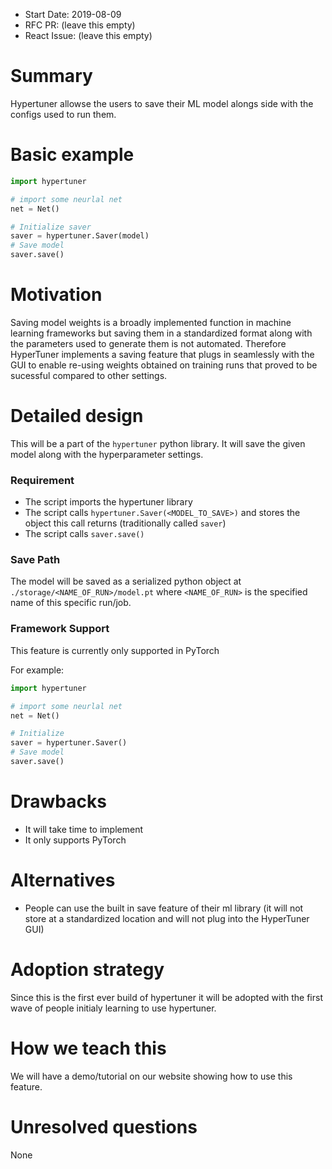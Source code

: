 - Start Date: 2019-08-09
- RFC PR: (leave this empty)
- React Issue: (leave this empty)

# Summary

Hypertuner allowse the users to save their ML model alongs side with the configs used to run them.

# Basic example

```python
import hypertuner

# import some neurlal net
net = Net()

# Initialize saver
saver = hypertuner.Saver(model)
# Save model
saver.save()
```

# Motivation

Saving model weights is a broadly implemented function in machine learning frameworks but saving them in a standardized format along with the parameters used to generate them is not automated. Therefore HyperTuner implements a saving feature that plugs in seamlessly with the GUI to enable re-using weights obtained on training runs that proved to be sucessful compared to other settings.

# Detailed design

This will be a part of the `hypertuner` python library. It will save the given model along with the hyperparameter settings.

### Requirement

- The script imports the hypertuner library
- The script calls `hypertuner.Saver(<MODEL_TO_SAVE>)` and stores the object this call returns (traditionally called `saver`)
- The script calls `saver.save()`

### Save Path

The model will be saved as a serialized python object at `./storage/<NAME_OF_RUN>/model.pt` where `<NAME_OF_RUN>` is the specified name of this specific run/job.

### Framework Support

This feature is currently only supported in PyTorch

For example:

```python
import hypertuner

# import some neurlal net
net = Net()

# Initialize 
saver = hypertuner.Saver()
# Save model
saver.save()
```



# Drawbacks

- It will take time to implement
- It only supports PyTorch

# Alternatives

- People can use the built in save feature of their ml library (it will not store at a standardized location and will not plug into the HyperTuner GUI)

# Adoption strategy

Since this is the first ever build of hypertuner it will be adopted with the first wave of people initialy learning to use hypertuner.

# How we teach this

We will have a demo/tutorial on our website showing how to use this feature.

# Unresolved questions

None